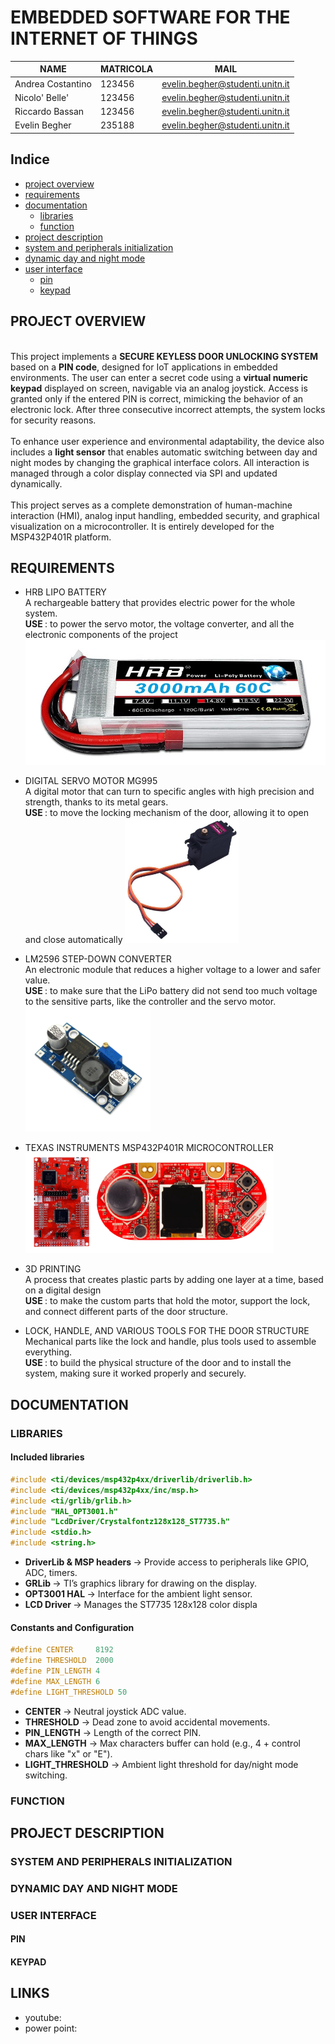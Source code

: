 # EMBEDDED SOFTWARE FOR THE INTERNET OF THINGS 

| NAME               | MATRICOLA | MAIL                                 |
|--------------------|-----------|--------------------------------------|
| Andrea Costantino  | 123456    | evelin.begher@studenti.unitn.it      |
| Nicolo' Belle'     | 123456    | evelin.begher@studenti.unitn.it      |
| Riccardo Bassan    | 123456    | evelin.begher@studenti.unitn.it      |
| Evelin Begher      | 235188    | evelin.begher@studenti.unitn.it      |

## Indice
- [project overview](#project-overview)
- [requirements](#requirements) 
- [documentation](#documentation)
  - [libraries](#libraries)
  - [function](#function)
-  [project description](#project-description)
- [system and peripherals initialization](#system-and-peripherals-initialization)
- [dynamic day and night mode](#dynamic-day-and-night-mode)
- [user interface](#user-interface)
  - [pin](#pin)
  - [keypad](#keypad)

## PROJECT OVERVIEW
<br>
This project implements a <b>SECURE KEYLESS DOOR UNLOCKING SYSTEM</b> based on a <b>PIN code</b>, designed for IoT applications in embedded environments. The user can enter a secret code using a <b>virtual numeric keypad</b> displayed on screen, navigable via an analog joystick. Access is granted only if the entered PIN is correct, mimicking the behavior of an electronic lock. After three consecutive incorrect attempts, the system locks for security reasons.  <br><br>
To enhance user experience and environmental adaptability, the device also includes a <b>light sensor</b> that enables automatic switching between day and night modes by changing the graphical interface colors. All interaction is managed through a color display connected via SPI and updated dynamically. <br><br>
This project serves as a complete demonstration of human-machine interaction (HMI), analog input handling, embedded security, and graphical visualization on a microcontroller. It is entirely developed for the MSP432P401R platform.

## REQUIREMENTS

* HRB LIPO BATTERY <br>
A rechargeable battery that provides electric power for the whole system. <br>
<b>USE </b>: to power the servo motor, the voltage converter, and all the electronic components of the project
<img src="./images/batteria.jpg" height="200px"> <br>

* DIGITAL SERVO MOTOR MG995 <br>
A digital motor that can turn to specific angles with high precision and strength, thanks to its metal gears. <br>
<b>USE </b>: to move the locking mechanism of the door, allowing it to open and close automatically
<img src="./images/servomotore.jpeg" height="200px"> <br>
  
* LM2596 STEP-DOWN CONVERTER <br>
An electronic module that reduces a higher voltage to a lower and safer value. <br>
<b>USE </b>: to make sure that the LiPo battery did not send too much voltage to the sensitive parts, like the controller and the servo motor.
<img src="./images/step_down.jpg" height="200px"> <br>
  
* TEXAS INSTRUMENTS MSP432P401R MICROCONTROLLER
  <img src="./images/MSP432.png" height="160px">
   
* 3D PRINTING <br>
A process that creates plastic parts by adding one layer at a time, based on a digital design <br>
<b>USE </b>: to make the custom parts that hold the motor, support the lock, and connect different parts of the door structure.
  
* LOCK, HANDLE, AND VARIOUS TOOLS FOR THE DOOR STRUCTURE <br>
Mechanical parts like the lock and handle, plus tools used to assemble everything. <br>
<b>USE </b>: to build the physical structure of the door and to install the system, making sure it worked properly and securely.


## DOCUMENTATION 

### LIBRARIES
#### Included libraries
```c
#include <ti/devices/msp432p4xx/driverlib/driverlib.h>
#include <ti/devices/msp432p4xx/inc/msp.h>
#include <ti/grlib/grlib.h>
#include "HAL_OPT3001.h"
#include "LcdDriver/Crystalfontz128x128_ST7735.h"
#include <stdio.h>
#include <string.h>
```
  * <b>DriverLib & MSP headers </b> → Provide access to peripherals like GPIO, ADC, timers.
  * <b>GRLib </b> → TI’s graphics library for drawing on the display.
  * <b> OPT3001 HAL </b> → Interface for the ambient light sensor.
  * <b> LCD Driver </b> → Manages the ST7735 128x128 color displa

#### Constants and Configuration 
```c
#define CENTER     8192
#define THRESHOLD  2000
#define PIN_LENGTH 4
#define MAX_LENGTH 6
#define LIGHT_THRESHOLD 50
```
* <b>CENTER</b> &rarr; Neutral joystick ADC value.
* <b>THRESHOLD</b>  &rarr; Dead zone to avoid accidental movements.
* <b>PIN_LENGTH</b>  &rarr; Length of the correct PIN.
* <b>MAX_LENGTH</b>  &rarr; Max characters buffer can hold (e.g., 4 + control chars like "x" or "E").
* <b>LIGHT_THRESHOLD</b>  &rarr; Ambient light threshold for day/night mode switching.

### FUNCTION

## PROJECT DESCRIPTION
### SYSTEM AND PERIPHERALS INITIALIZATION
### DYNAMIC DAY AND NIGHT MODE
### USER INTERFACE
#### PIN
#### KEYPAD

## LINKS 
* youtube: 
* power point:

 


